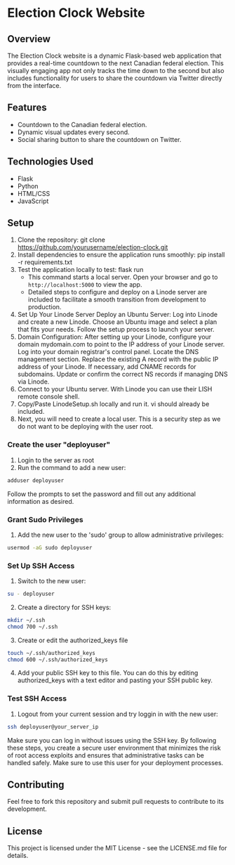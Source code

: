 # Election Clock Website


## Overview
The Election Clock website is a dynamic Flask-based web application that provides a real-time countdown to the next Canadian federal election. This visually engaging app not only tracks the time down to the second but also includes functionality for users to share the countdown via Twitter directly from the interface.

## Features
- Countdown to the Canadian federal election.
- Dynamic visual updates every second.
- Social sharing button to share the countdown on Twitter.

## Technologies Used
- Flask
- Python
- HTML/CSS
- JavaScript

## Setup
1. Clone the repository:
   git clone https://github.com/yourusername/election-clock.git
2. Install dependencies to ensure the application runs smoothly:
   pip install -r requirements.txt
3. Test the application locally to test:
   flask run
   - This command starts a local server. Open your browser and go to `http://localhost:5000` to view the app.
   - Detailed steps to configure and deploy on a Linode server are included to facilitate a smooth transition from development to production.
4. Set Up Your Linode Server
   Deploy an Ubuntu Server:
   Log into Linode and create a new Linode.
   Choose an Ubuntu image and select a plan that fits your needs.
   Follow the setup process to launch your server.
5. Domain Configuration:
   After setting up your Linode, configure your domain mydomain.com to point to the IP address of your Linode server.
   Log into your domain registrar's control panel.
   Locate the DNS management section.
   Replace the existing A record with the public IP address of your Linode.
   If necessary, add CNAME records for subdomains.
   Update or confirm the correct NS records if managing DNS via Linode.
6. Connect to your Ubuntu server. With Linode you can use their LISH remote console shell.
7. Copy/Paste LinodeSetup.sh locally and run it. vi should already be included.
8. Next, you will need to create a local user. This is a security step as we do not want to be deploying with the user root.
### Create the user "deployuser"
1. Login to the server as root
2. Run the command to add a new user:
```bash
adduser deployuser
```
   Follow the prompts to set the password and fill out any additional information as desired.
### Grant Sudo Privileges
1. Add the new user to the 'sudo' group to allow administrative privileges:
```bash
usermod -aG sudo deployuser
```
### Set Up SSH Access
1. Switch to the new user:
```bash
su - deployuser
```
2. Create a directory for SSH keys:
```bash
mkdir ~/.ssh
chmod 700 ~/.ssh
```
3. Create or edit the authorized_keys file
```bash
touch ~/.ssh/authorized_keys
chmod 600 ~/.ssh/authorized_keys
```
4. Add your public SSH key to this file. You can do this by editing authorized_keys with a text editor and pasting your SSH public key.
### Test SSH Access
1. Logout from your current session and try loggin in with the new user:
```bash
ssh deployuser@your_server_ip
```
Make sure you can log in without issues using the SSH key.
By following these steps, you create a secure user environment that minimizes the risk of root access exploits and ensures that administrative tasks can be handled safely. Make sure to use this user for your deployment processes.

## Contributing
Feel free to fork this repository and submit pull requests to contribute to its development.

## License
This project is licensed under the MIT License - see the LICENSE.md file for details.
